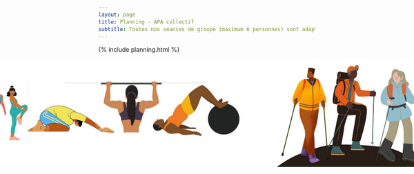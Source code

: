 ```yaml
---
layout: page
title: Planning - APA collectif
subtitle: Toutes nos séances de groupe (maximum 6 personnes) sont adaptées au travers d'activités spécifiques. 
---
```


<!-- Include html -->
{% include planning.html %}
<div style="display: flex; justify-content: center;">
  <img height="250" style="margin 0 10px" src="/assets/images/5.png" />
  <img height="250" style="margin 0 10px" src="/assets/images/bandeau_3.png" />
  <img height="250" style="margin 0 10px" src="/assets/images/bandeau_4.png" />
</div>